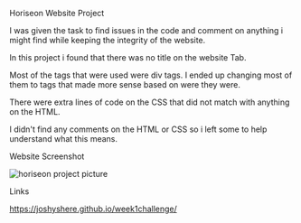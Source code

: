 Horiseon Website Project

I was given the task to find issues in the code and comment on anything i might find while keeping the integrity of the website.

In this project i found that there was no title on the website Tab.

Most of the tags that were used were div tags. I ended up changing most of them to tags that made more sense based on were they were.

There were extra lines of code on the CSS that did not match with anything on the HTML.

I didn't find any comments on the HTML or CSS so i left some to help understand what this means.



Website Screenshot

![horiseon project picture](https://github.com/JoshysHERE/Week1Challenge/assets/141682993/16bedd9c-53e6-4b8e-a197-35f423560b17)












Links

[
](https://joshyshere.github.io/week1challenge/)https://joshyshere.github.io/week1challenge/



